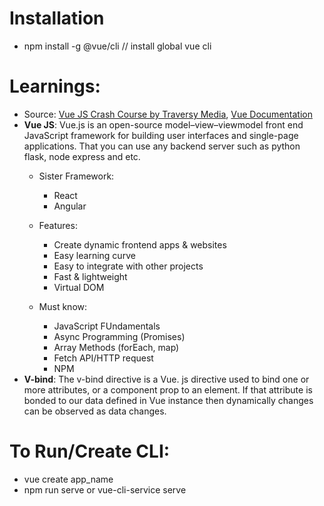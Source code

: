 # Installation
- npm install -g @vue/cli  // install global vue cli


# Learnings:
- Source: [Vue JS Crash Course by Traversy Media](https://www.youtube.com/watch?v=qZXt1Aom3Cs), [Vue Documentation](https://vuejs.org/guide/introduction.html)
- **Vue JS**: Vue.js is an open-source model–view–viewmodel front end JavaScript framework for building user interfaces and single-page applications. That you can use any backend server such as python flask, node express and etc.
    - Sister Framework:
        - React
        - Angular
    - Features:
        - Create dynamic frontend apps & websites
        - Easy learning curve
        - Easy to integrate with other projects
        - Fast & lightweight
        - Virtual DOM

    - Must know:
        - JavaScript FUndamentals
        - Async Programming (Promises)
        - Array Methods (forEach, map)
        - Fetch API/HTTP request
        - NPM
- **V-bind**: The v-bind directive is a Vue. js directive used to bind one or more attributes, or a component prop to an element. If that attribute is bonded to our data defined in Vue instance then dynamically changes can be observed as data changes.


# To Run/Create CLI:
- vue create app_name
- npm run serve or vue-cli-service serve